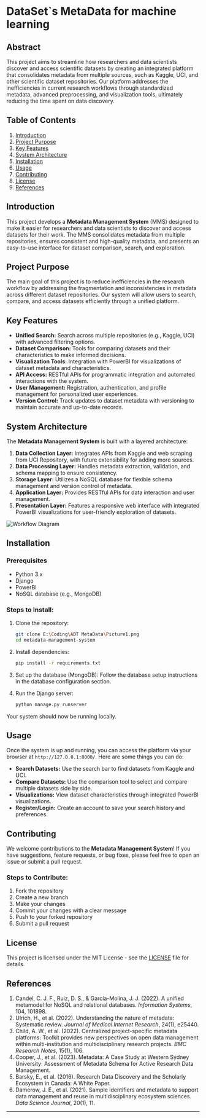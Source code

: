 

# DataSet`s MetaData for machine learning 

## Abstract
This project aims to streamline how researchers and data scientists discover and access scientific datasets by creating an integrated platform that consolidates metadata from multiple sources, such as Kaggle, UCI, and other scientific dataset repositories. Our platform addresses the inefficiencies in current research workflows through standardized metadata, advanced preprocessing, and visualization tools, ultimately reducing the time spent on data discovery.

## Table of Contents
1. [Introduction](#introduction)
2. [Project Purpose](#project-purpose)
3. [Key Features](#key-features)
4. [System Architecture](#system-architecture)
5. [Installation](#installation)
6. [Usage](#usage)
7. [Contributing](#contributing)
8. [License](#license)
9. [References](#references)

## Introduction
This project develops a **Metadata Management System** (MMS) designed to make it easier for researchers and data scientists to discover and access datasets for their work. The MMS consolidates metadata from multiple repositories, ensures consistent and high-quality metadata, and presents an easy-to-use interface for dataset comparison, search, and exploration.

## Project Purpose
The main goal of this project is to reduce inefficiencies in the research workflow by addressing the fragmentation and inconsistencies in metadata across different dataset repositories. Our system will allow users to search, compare, and access datasets efficiently through a unified platform.

## Key Features
- **Unified Search:** Search across multiple repositories (e.g., Kaggle, UCI) with advanced filtering options.
- **Dataset Comparison:** Tools for comparing datasets and their characteristics to make informed decisions.
- **Visualization Tools:** Integration with PowerBI for visualizations of dataset metadata and characteristics.
- **API Access:** RESTful APIs for programmatic integration and automated interactions with the system.
- **User Management:** Registration, authentication, and profile management for personalized user experiences.
- **Version Control:** Track updates to dataset metadata with versioning to maintain accurate and up-to-date records.

## System Architecture
The **Metadata Management System** is built with a layered architecture:
1. **Data Collection Layer:** Integrates APIs from Kaggle and web scraping from UCI Repository, with future extensibility for adding more sources.
2. **Data Processing Layer:** Handles metadata extraction, validation, and schema mapping to ensure consistency.
3. **Storage Layer:** Utilizes a NoSQL database for flexible schema management and version control of metadata.
4. **Application Layer:** Provides RESTful APIs for data interaction and user management.
5. **Presentation Layer:** Features a responsive web interface with integrated PowerBI visualizations for user-friendly exploration of datasets.

![Workflow Diagram](path_to_image)  

## Installation

### Prerequisites
- Python 3.x
- Django
- PowerBI
- NoSQL database (e.g., MongoDB)

### Steps to Install:
1. Clone the repository:
   ```bash
   git clone E:\Coding\ADT MetaData\Picture1.png
   cd metadata-management-system
   ```

2. Install dependencies:
   ```bash
   pip install -r requirements.txt
   ```

3. Set up the database (MongoDB):
   Follow the database setup instructions in the database configuration section.

4. Run the Django server:
   ```bash
   python manage.py runserver
   ```

Your system should now be running locally.

## Usage

Once the system is up and running, you can access the platform via your browser at `http://127.0.0.1:8000/`. Here are some things you can do:

- **Search Datasets:** Use the search bar to find datasets from Kaggle and UCI.
- **Compare Datasets:** Use the comparison tool to select and compare multiple datasets side by side.
- **Visualizations:** View dataset characteristics through integrated PowerBI visualizations.
- **Register/Login:** Create an account to save your search history and preferences.

## Contributing
We welcome contributions to the **Metadata Management System**! If you have suggestions, feature requests, or bug fixes, please feel free to open an issue or submit a pull request.

### Steps to Contribute:
1. Fork the repository
2. Create a new branch
3. Make your changes
4. Commit your changes with a clear message
5. Push to your forked repository
6. Submit a pull request

## License
This project is licensed under the MIT License - see the [LICENSE](LICENSE) file for details.

## References
1. Candel, C. J. F., Ruiz, D. S., & García-Molina, J. J. (2022). A unified metamodel for NoSQL and relational databases. *Information Systems*, 104, 101898.
2. Ulrich, H., et al. (2022). Understanding the nature of metadata: Systematic review. *Journal of Medical Internet Research*, 24(1), e25440.
3. Child, A. W., et al. (2022). Centralized project-specific metadata platforms: Toolkit provides new perspectives on open data management within multi-institution and multidisciplinary research projects. *BMC Research Notes*, 15(1), 106.
4. Cooper, J., et al. (2023). Metadata: A Case Study at Western Sydney University: Assessment of Metadata Schema for Active Research Data Management.
5. Barsky, E., et al. (2016). Research Data Discovery and the Scholarly Ecosystem in Canada: A White Paper.
6. Damerow, J. E., et al. (2021). Sample identifiers and metadata to support data management and reuse in multidisciplinary ecosystem sciences. *Data Science Journal*, 20(1), 11.
---

